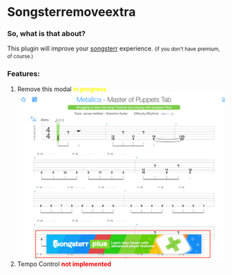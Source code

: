 # Songsterremoveextra

### So, what is that about?

This plugin will improve your [songsterr](https://www.songsterr.com) experience. <small>(if you don't have premium, of course.)</small>

### Features:
1. Remove this modal <span style="color:yellow">**in progress**</span> ![img.png](assets/readme/img.png)
2. Tempo Control <span style="color:red">**not implemented**</span>
